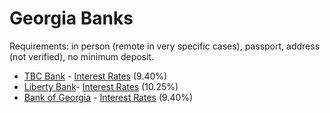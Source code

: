 # Georgia Banks

Requirements: in person (remote in very specific cases), passport, address (not verified), no minimum deposit.

* [TBC Bank](http://www.tbcbank.ge/web/en/) - [Interest Rates](http://www.tbcbank.ge/web/en/web/guest/term-deposit) (9.40%)
* [Liberty Bank](https://www.libertybank.ge/en)- [Interest Rates](https://www.libertybank.ge/en/pizikuri-pirebistvis/anabrebi/sadepozito-sertipikati) (10.25%)
* [Bank of Georgia](http://bankofgeorgia.ge/en/) - [Interest Rates](http://bankofgeorgia.ge/retail/en/deposits/term-deposit) (9.40%)

